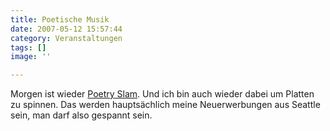 ```yaml
---
title: Poetische Musik
date: 2007-05-12 15:57:44
category: Veranstaltungen
tags: []
image: ''

---
```


Morgen ist wieder [Poetry Slam](http://www.planetslam.de). Und ich bin auch wieder dabei um Platten zu spinnen. Das werden hauptsächlich meine Neuerwerbungen aus Seattle sein, man darf also gespannt sein.
